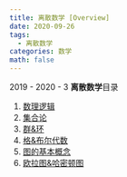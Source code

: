 ```yaml
---
title: 离散数学 [Overview]
date: 2020-09-26
tags:
  - 离散数学
categories: 数学
math: false
---
```


2019 - 2020 - 3 **离散数学**目录

<!-- more -->

1. [数理逻辑](/2020/06/06/study/Math/DiscreteMath/PropositionalLogic/)
2. [集合论](/2020/06/27/study/Math/DiscreteMath/集合论/)
3. [群&环](/2020/05/27/study/Math/DiscreteMath/GroupTheory/)
4. [格&布尔代数](/2020/05/28/study/Math/DiscreteMath/LatticeandBoolAlgebra/)
5. [图的基本概念](/2020/05/28/study/Math/DiscreteMath/GraphTheory/)
6. [欧拉图&哈密顿图](/2020/06/25/study/Math/DiscreteMath/EulerHarmiltonGraph/)
